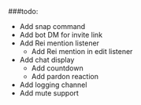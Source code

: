 ###todo:
- Add snap command
- Add bot DM for invite link
- Add Rei mention listener
    - Add Rei mention in edit listener
- Add chat display
    - Add countdown
    - Add pardon reaction
- Add logging channel
- Add mute support